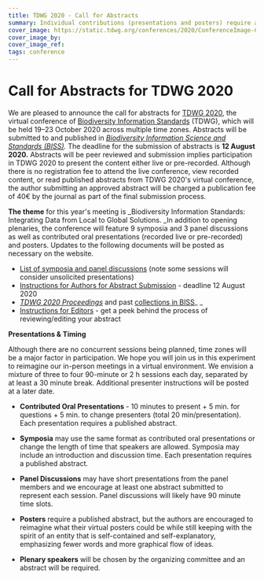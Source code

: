 ```yaml
---
title: TDWG 2020 - Call for Abstracts
summary: Individual contributions (presentations and posters) require abstracts, which will be published in Biodiversity Information Science and Standards (BISS) as the Proceedings of TDWG 2020.
cover_image: https://static.tdwg.org/conferences/2020/ConferenceImage-CR.jpg
cover_image_by: 
cover_image_ref: 
tags: conference
---
```


# Call for Abstracts for TDWG 2020

We are pleased to announce the call for abstracts for [TDWG 2020](https://www.tdwg.org/conferences/2020/), the virtual conference of [Biodiversity Information Standards](https://tdwg.org) (TDWG), which will be held 19–23 October 2020 across multiple time zones. Abstracts will be submitted to and published in _[Biodiversity Information Science and Standards (BISS)](https://biss.pensoft.net/)._ The deadline for the submission of abstracts is **12 August 2020.** Abstracts will be peer reviewed and submission implies participation in TDWG 2020 to present the content either live or pre-recorded. Although there is no registration fee to attend the live conference, view recorded content, or read published abstracts from TDWG 2020's virtual conference, the author submitting an approved abstract will be charged a publication fee of 40€ by the journal as part of the final submission process.

**The theme** for this year's meeting is _Biodiversity Information Standards: Integrating Data from Local to Global Solutions. _In addition to opening plenaries, the conference will feature 9 symposia and 3 panel discussions as well as contributed oral presentations (recorded live or pre-recorded) and posters. Updates to the following documents will be posted as necessary on the website.

*   [List of symposia and panel discussions](https://www.tdwg.org/conferences/2020/session-list/) (note some sessions will consider unsolicited presentations)
*   [Instructions for Authors for Abstract Submission](https://www.tdwg.org/conferences/2020/instructions-for-abstract-submission/) - deadline 12 August 2020
*   _[TDWG 2020 Proceedings](https://biss.pensoft.net/collection/222/)_ and past [collections in BISS](https://biss.pensoft.net/collections)_ _
*   [Instructions for Editors](https://www.tdwg.org/conferences/2020/instructions-for-editors/) - get a peek behind the process of reviewing/editing your abstract

**Presentations & Timing**

Although there are no concurrent sessions being planned, time zones will be a major factor in participation. We hope you will join us in this experiment to reimagine our in-person meetings in a virtual environment. We envision a mixture of three to four 90-minute or 2 h sessions each day, separated by at least a 30 minute break. Additional presenter instructions will be posted at a later date.

* **Contributed Oral Presentations** - 10 minutes to present + 5 min. for questions + 5 min. to change presenters (total 20 min/presentation). Each presentation requires a published abstract.

* **Symposia** may use the same format as contributed oral presentations or change the length of time that speakers are allowed. Symposia may include an introduction and discussion time. Each presentation requires a published abstract.

* **Panel Discussions** may have short presentations from the panel members and we encourage at least one abstract submitted to represent each session. Panel discussions will likely have 90 minute time slots.

* **Posters** require a published abstract, but the authors are encouraged to reimagine what their virtual posters could be while still keeping with the spirit of an entity that is self-contained and self-explanatory, emphasizing fewer words and more graphical flow of ideas.

* **Plenary speakers** will be chosen by the organizing committee and an abstract will be required.
